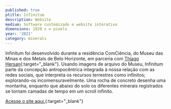 ```yaml
---
published: true
ptitle: Infinitum
description: Website
medium: Software customizado e website interativo
dimensions: 1920 x ∞ pixels
year: '2021'
category: minerals
---
```

Infinitum foi desenvolvido durante a residência ComCiência, do Museu das Minas e dos Metais de Belo Horizonte, em parceria com [Thiago Hersan](https://thiagohersan.com/){:target="_blank"}. Usando imagens de arquivo do Museu, Infinitum parte da concepção antropocêntrica integrada à nossa relação com as redes sociais, que interpreta os recursos terrestres como infinitos; explorando-os incomensuravelmente. Uma rocha de concreto desenha uma montanha, enquanto que abaixo do solo os diferentes minerais registrados se tornam camadas de tempo em um scroll infinito.

[Acesse o site aqui.](https://infinitum.marinagem.com/){:target="_blank"}

